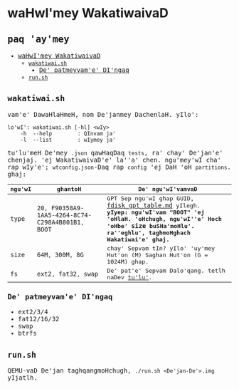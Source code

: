 # waHwI'mey WakatiwaivaD
<span style="font-family:Monospace">

<h2>paq 'ay'mey</h2>

- [waHwI'mey WakatiwaivaD](#wahwimey-wakatiwaivad)
  - [`wakatiwai.sh`](#wakatiwaish)
    - [De' patmeyvam'e' DI'ngaq](#de-patmeyvame-dingaq)
  - [`run.sh`](#runsh)

## `wakatiwai.sh`
vam'e' DawaHlaHmeH, nom De'janmey DachenlaH. yIlo':
```
lo'wI': wakatiwai.sh [-hl] <wIy>
	-h  --help        : QInvam ja'
	-l  --list        : wIymey ja'
```

tu'lu'meH De'mey `.json` qawHaqDaq `tests`, ra' chay' De'jan'e' chenjaj. 'ej WakatiwaivaD'e' la''a' chen. ngu'mey'wI cha' rap wIy'e'; `wtconfig.json`-Daq rap `config` 'ej DaH 'oH `partitions`. ghaj:

|ngu'wI|ghantoH|De' ngu'wI'vamvaD|
|---|---|---|
|`type`|`20`, `F90358A9-1AA5-4264-8C74-C298A4B801B1`, `BOOT`|GPT Sep ngu'wI ghap GUID, [`fdisk_gpt_table.md`](../../tests/core/fdisk_gpt_table.md) yIlegh.<br>**yIyep: ngu'wI'vam "BOOT" 'ej 'oHlaH. 'oHchugh, ngu'wI''e' Hoch 'oHbe' `size` buSHa'moHlu'. ra''eghlu', taghmoHghach Wakatiwai'e' ghaj.**|
|`size`|`64M`, `300M`, `8G`|chay' Sepvam tIn? yIlo' 'uy'mey Hut'on (M) Saghan Hut'on (G = 1024M) ghap.|
|`fs`|`ext2`, `fat32`, `swap`|De' pat'e' Sepvam Dalo'qang. tetlh naDev [tu'lu'](#de-patmeyvame-dingaq).|

### De' patmeyvam'e' DI'ngaq
 - ext2/3/4
 - fat12/16/32
 - swap
 - btrfs

## `run.sh`
QEMU-vaD De'jan taghqangmoHchugh, `./run.sh <De'jan-De'>.img` yIjatlh.